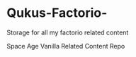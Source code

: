 # Qukus-Factorio-
Storage for all my factorio related content

Space Age Vanilla Related Content Repo
